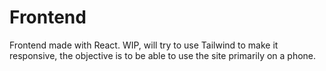 # Frontend

Frontend made with React. WIP, will try to use Tailwind to make it responsive, the objective is to be able to use the site primarily on a phone.
